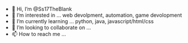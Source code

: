 - 👋 Hi, I’m @Ss17TheBlank
- 👀 I’m interested in ... web devolpment, automation, game devolopment
- 🌱 I’m currently learning ... python, java, javascript/html/css
- 💞️ I’m looking to collaborate on ...
- 📫 How to reach me ...

<!---
Ss17TheBlank/Ss17TheBlank is a ✨ special ✨ repository because its `README.md` (this file) appears on your GitHub profile.
You can click the Preview link to take a look at your changes.
--->
